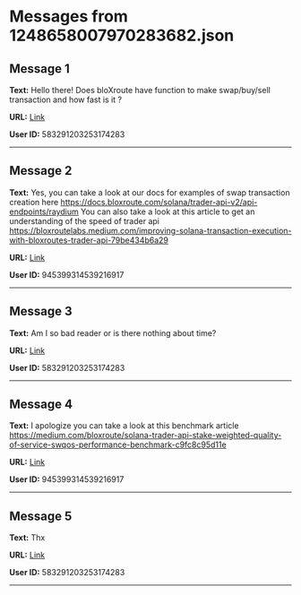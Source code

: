 # Messages from 1248658007970283682.json

## Message 1

**Text:** Hello there! Does bloXroute have function to make swap/buy/sell transaction and how fast is it ?

**URL:** [Link](https://discord.com/channels/638409433860407300/638409433860407302/1248658007970283682)

**User ID:** 583291203253174283

---

## Message 2

**Text:** Yes, you can take a look at our docs for examples of swap transaction creation here https://docs.bloxroute.com/solana/trader-api-v2/api-endpoints/raydium
You can also take a look at this article to get an understanding of the speed of trader api https://bloxroutelabs.medium.com/improving-solana-transaction-execution-with-bloxroutes-trader-api-79be434b6a29

**URL:** [Link](https://discord.com/channels/638409433860407300/638409433860407302/1248658849276235776)

**User ID:** 945399314539216917

---

## Message 3

**Text:** Am I so bad reader or is there nothing about time?

**URL:** [Link](https://discord.com/channels/638409433860407300/638409433860407302/1248659984699363388)

**User ID:** 583291203253174283

---

## Message 4

**Text:** I apologize you can take a look at this benchmark article https://medium.com/bloxroute/solana-trader-api-stake-weighted-quality-of-service-swqos-performance-benchmark-c9fc8c95d11e

**URL:** [Link](https://discord.com/channels/638409433860407300/638409433860407302/1248670591909625926)

**User ID:** 945399314539216917

---

## Message 5

**Text:** Thx

**URL:** [Link](https://discord.com/channels/638409433860407300/638409433860407302/1248676388026712104)

**User ID:** 583291203253174283

---

